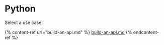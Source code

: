 # Python

Select a use case:

{% content-ref url="build-an-api.md" %}
[build-an-api.md](build-an-api.md)
{% endcontent-ref %}
